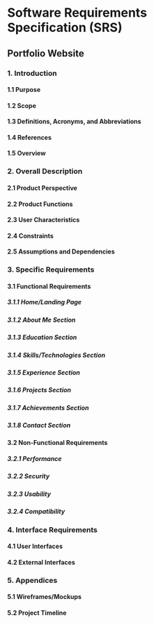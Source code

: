 # Software Requirements Specification (SRS)

## Portfolio Website

### 1. Introduction

#### 1.1 Purpose
<!-- Describe the purpose of this document and the portfolio website -->

#### 1.2 Scope
<!-- Define what the portfolio website will and will not include -->

#### 1.3 Definitions, Acronyms, and Abbreviations
<!-- List any terms, acronyms, or abbreviations used in this document -->

#### 1.4 References
<!-- List any external documents or standards referenced -->

#### 1.5 Overview
<!-- Provide an overview of the rest of this document -->

### 2. Overall Description

#### 2.1 Product Perspective
<!-- Describe how the portfolio website relates to other products or systems -->

#### 2.2 Product Functions
<!-- Summarize the major functions the portfolio website will perform -->

#### 2.3 User Characteristics
<!-- Describe the intended users (hiring managers, peers, clients, etc.) -->

#### 2.4 Constraints
<!-- List any design constraints, such as technology limitations, budget, or timeline -->

#### 2.5 Assumptions and Dependencies
<!-- List any assumptions made and dependencies on external factors -->

### 3. Specific Requirements

#### 3.1 Functional Requirements
<!-- List all functional requirements organized by feature -->

##### 3.1.1 Home/Landing Page
<!-- Describe requirements for the home page -->

##### 3.1.2 About Me Section
<!-- Describe requirements for personal information -->

##### 3.1.3 Education Section
<!-- Describe requirements for education information -->

##### 3.1.4 Skills/Technologies Section
<!-- Describe requirements for displaying skills and technologies -->

##### 3.1.5 Experience Section
<!-- Describe requirements for displaying experience information -->

##### 3.1.6 Projects Section
<!-- Describe requirements for the projects showcase -->

##### 3.1.7 Achievements Section
<!-- Describe requirements for displaying achievements -->

##### 3.1.8 Contact Section
<!-- Describe requirements for contact information and form -->

#### 3.2 Non-Functional Requirements

##### 3.2.1 Performance
<!-- Describe performance requirements (load time, responsiveness, etc.) -->

##### 3.2.2 Security
<!-- Describe security requirements (data protection, form handling, etc.) -->

##### 3.2.3 Usability
<!-- Describe usability requirements (intuitive navigation, accessibility, etc.) -->

##### 3.2.4 Compatibility
<!-- Describe browser and device compatibility requirements -->

### 4. Interface Requirements

#### 4.1 User Interfaces
<!-- Describe the user interface, including layout, navigation, and themes -->

#### 4.2 External Interfaces
<!-- Describe any external systems the website will integrate with (GitHub API, etc.) -->

### 5. Appendices

#### 5.1 Wireframes/Mockups
<!-- Include or reference any wireframes or mockups -->

#### 5.2 Project Timeline
<!-- Include a proposed timeline for development -->
